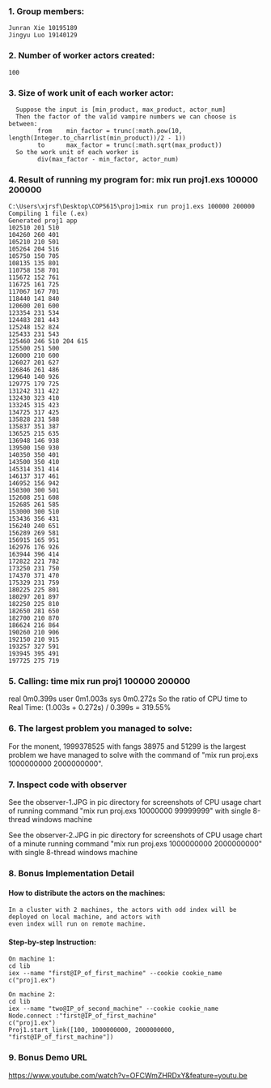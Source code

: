 ### 1. Group members: 
	Junran Xie 10195189    
	Jingyu Luo 19140129

### 2. Number of worker actors created: 
	100

### 3. Size of work unit of each worker actor:
	  Suppose the input is [min_product, max_product, actor_num]
	  Then the factor of the valid vampire numbers we can choose is between:
		    from 	min_factor = trunc(:math.pow(10, length(Integer.to_charrlist(min_product))/2 - 1))
		    to 		max_factor = trunc(:math.sqrt(max_product))
	  So the work unit of each worker is 
		    div(max_factor - min_factor, actor_num)

### 4. Result of running my program for:  mix run proj1.exs 100000 200000
    C:\Users\xjrsf\Desktop\COP5615\proj1>mix run proj1.exs 100000 200000
    Compiling 1 file (.ex)
    Generated proj1 app
    102510 201 510
    104260 260 401
    105210 210 501
    105264 204 516
    105750 150 705
    108135 135 801
    110758 158 701
    115672 152 761
    116725 161 725
    117067 167 701
    118440 141 840
    120600 201 600
    123354 231 534
    124483 281 443
    125248 152 824
    125433 231 543
    125460 246 510 204 615
    125500 251 500
    126000 210 600
    126027 201 627
    126846 261 486
    129640 140 926
    129775 179 725
    131242 311 422
    132430 323 410
    133245 315 423
    134725 317 425
    135828 231 588
    135837 351 387
    136525 215 635
    136948 146 938
    139500 150 930
    140350 350 401
    143500 350 410
    145314 351 414
    146137 317 461
    146952 156 942
    150300 300 501
    152608 251 608
    152685 261 585
    153000 300 510
    153436 356 431
    156240 240 651
    156289 269 581
    156915 165 951
    162976 176 926
    163944 396 414
    172822 221 782
    173250 231 750
    174370 371 470
    175329 231 759
    180225 225 801
    180297 201 897
    182250 225 810
    182650 281 650
    182700 210 870
    186624 216 864
    190260 210 906
    192150 210 915
    193257 327 591
    193945 395 491
    197725 275 719

### 5. Calling: time mix run proj1 100000 200000
  real    0m0.399s
	user    0m1.003s
	sys     0m0.272s
  So the ratio of CPU time to Real Time: (1.003s + 0.272s) / 0.399s = 319.55%

### 6. The largest problem you managed to solve:
  For the monent, 1999378525 with fangs 38975 and 51299 is the largest problem
  we have managed to solve with the command of "mix run proj.exs 1000000000 
  2000000000".

### 7. Inspect code with observer
  See the observer-1.JPG in pic directory for screenshots of CPU usage chart of 
  running command "mix run proj.exs 10000000 99999999" with single 8-thread 
  windows machine

  See the observer-2.JPG in pic directory for screenshots of CPU usage chart of 
  a minute running command "mix run proj.exs 1000000000 2000000000" with single 
  8-thread windows machine

### 8. Bonus Implementation Detail
#### How to distribute the actors on the machines:
	In a cluster with 2 machines, the actors with odd index will be deployed on local machine, and actors with 
	even index will run on remote machine.
#### Step-by-step Instruction:
	On machine 1:
	cd lib
	iex --name "first@IP_of_first_machine" --cookie cookie_name
	c("proj1.ex")
	
	On machine 2:
	cd lib
	iex --name "two@IP_of_second_machine" --cookie cookie_name
	Node.connect :"first@IP_of_first_machine"
	c("proj1.ex")
	Proj1.start_link([100, 1000000000, 2000000000, "first@IP_of_first_machine"])


### 9. Bonus Demo URL
https://www.youtube.com/watch?v=OFCWmZHRDxY&feature=youtu.be

